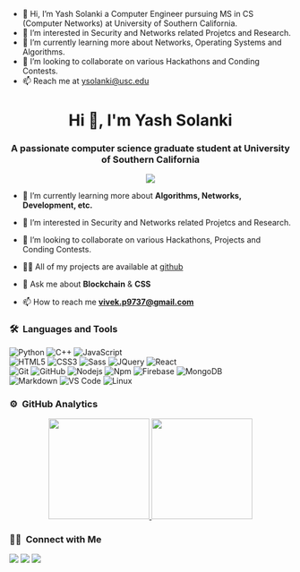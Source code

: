 - 👋 Hi, I’m Yash Solanki a Computer Engineer pursuing MS in CS (Computer Networks) at University of Southern California.
- 👀 I’m interested in Security and Networks related Projetcs and Research.
- 🌱 I’m currently learning more about Networks, Operating Systems and Algorithms.
- 💞️ I’m looking to collaborate on various Hackathons and Conding Contests.
- 📫 Reach me at ysolanki@usc.edu

<!---
yash07007/yash07007 is a ✨ special ✨ repository because its `README.md` (this file) appears on your GitHub profile.
You can click the Preview link to take a look at your changes.
--->

<h1 align="center">Hi 👋, I'm Yash Solanki</h1>
<h3 align="center">A passionate computer science graduate student at University of Southern California</h3>
	
<p align="center">
  <img src="https://komarev.com/ghpvc/?username=yash07007&color=blueviolet&style=flat">
</p>

- 🌱 I’m currently learning more about **Algorithms, Networks, Development, etc.**

- 👀 I’m interested in Security and Networks related Projetcs and Research.

- 💞️ I’m looking to collaborate on various Hackathons, Projects and Conding Contests.

- 👨‍💻 All of my projects are available at [github](https://github.com/yash07007?tab=repositories)

- 💬 Ask me about **Blockchain** & **CSS**

- 📫 How to reach me **vivek.p9737@gmail.com**


	
### 🛠 &nbsp;Languages and Tools

![Python](http://img.shields.io/badge/-Python-3776AB?style=for-the-badge&logo=python&logoColor=ffffff)
![C++](https://img.shields.io/badge/C%2B%2B-00599C?style=for-the-badge&logo=c%2B%2B&logoColor=white)
![JavaScript](https://img.shields.io/badge/-JavaScript-%23F7DF1C?style=for-the-badge&logo=javascript&logoColor=000000&labelColor=%23F7DF1C&color=%23FFCE5A)
<br>
![HTML5](https://img.shields.io/badge/-HTML5-%23E44D27?style=for-the-badge&logo=html5&logoColor=ffffff)
![CSS3](https://img.shields.io/badge/-CSS3-%231572B6?style=for-the-badge&logo=css3)
![Sass](https://img.shields.io/badge/-Sass-%23CC6699?style=for-the-badge&logo=sass&logoColor=ffffff)
![JQuery](https://img.shields.io/badge/jQuery-0769AD?style=for-the-badge&logo=jquery&logoColor=white)
![React](https://img.shields.io/badge/-React-61DAFB?style=for-the-badge&logo=react&logoColor=ffffff)
<br>
![Git](https://img.shields.io/badge/-Git-%23F05032?style=for-the-badge&logo=git&logoColor=%23ffffff)
![GitHub](https://img.shields.io/badge/-GitHub-181717?style=for-the-badge&logo=github)
![Nodejs](https://img.shields.io/badge/-Nodejs-339933?style=for-the-badge&logo=Node.js&logoColor=ffffff)
![Npm](https://img.shields.io/badge/-npm-CB3837?style=for-the-badge&logo=npm)
![Firebase](https://img.shields.io/badge/-Firebase-FFCA28?style=for-the-badge&logo=firebase&logoColor=ffffff)
![MongoDB](https://img.shields.io/badge/MongoDB-4EA94B?style=for-the-badge&logo=mongodb&logoColor=white)
<br>
![Markdown](https://img.shields.io/badge/Markdown-000000?style=for-the-badge&logo=markdown&logoColor=white)
![VS Code](http://img.shields.io/badge/-VS%20Code-007ACC?style=for-the-badge&logo=visual-studio-code&logoColor=ffffff)
![Linux](http://img.shields.io/badge/-Linux-0078D6?style=for-the-badge&logo=linux&logoColor=ffffff)
<br/>

### ⚙️ &nbsp;GitHub Analytics

<p align="center">
<a href="https://github.com/vivek9patel">
  <img height="180em" src="https://github-readme-stats-eight-theta.vercel.app/api?username=yash07007&show_icons=true&theme=algolia&include_all_commits=true&count_private=true"/>
  <img height="180em" src="https://github-readme-stats-eight-theta.vercel.app/api/top-langs/?username=yash07007&layout=compact&langs_count=8&theme=algolia"/>
</a>
</p>

### 🤝🏻 &nbsp;Connect with Me

<p>
<!-- <a href="https://www.yash070007.com"><img src="https://img.shields.io/badge/-adityavsingh.com-3423A6?style=for-the-badge&logo=Google-Chrome&logoColor=white"/></a> -->
<a href="https://linkedin.com/in/yash07007"><img src="https://img.shields.io/badge/-vivek9patel-0077B5?style=flat&logo=Linkedin&logoColor=white"/></a>
<a href="mailto:yashsolanki777@gmail.com"><img src="https://img.shields.io/badge/-yashsolanki777-D14836?style=flat&logo=Gmail&logoColor=white"/></a>
<a href="https://twitter.com/yash07007"><img src="https://img.shields.io/badge/-@yash07007-1877F2?style=flat&logo=Twitter&logoColor=white"/></a>
</p>
